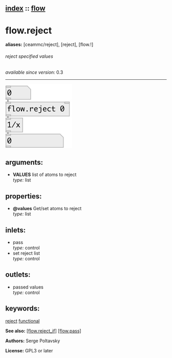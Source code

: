 [index](index.html) :: [flow](category_flow.html)
---

# flow.reject
**aliases:** [ceammc/reject], [reject], [flow.!]


###### reject specified values

*available since version:* 0.3

---




[![example](../examples/img/flow.reject.jpg)](../examples/pd/flow.reject.pd)



## arguments:

* **VALUES**
list of atoms to reject<br>
_type:_ list<br>





## properties:

* **@values** 
Get/set atoms to reject<br>
_type:_ list<br>



## inlets:

* pass<br>
_type:_ control
* set reject list<br>
_type:_ control



## outlets:

* passed values<br>
_type:_ control



## keywords:

[reject](keywords/reject.html)
[functional](keywords/functional.html)



**See also:**
[\[flow.reject_if\]](flow.reject_if.html)
[\[flow.pass\]](flow.pass.html)




**Authors:** Serge Poltavsky




**License:** GPL3 or later





